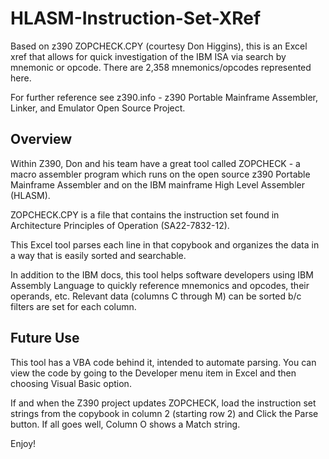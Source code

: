 # HLASM-Instruction-Set-XRef
Based on z390 ZOPCHECK.CPY (courtesy Don Higgins), this is an Excel xref that allows for quick investigation of the IBM ISA via search by mnemonic or opcode.  There are 2,358 mnemonics/opcodes represented here.

For further reference see z390.info - z390 Portable Mainframe Assembler, Linker, and Emulator Open Source Project.

Overview
----------
Within Z390, Don and his team have a great tool called ZOPCHECK - a macro assembler program which runs on the open source z390 Portable Mainframe Assembler and on the IBM mainframe High Level Assembler (HLASM).

ZOPCHECK.CPY is a file that contains the instruction set found in Architecture Principles of Operation (SA22-7832-12).

This Excel tool parses each line in that copybook and organizes the data in a way that is easily sorted and searchable.

In addition to the IBM docs, this tool helps software developers using IBM Assembly Language to quickly reference mnemonics and opcodes, their operands, etc. Relevant data (columns C through M) can be sorted b/c filters are set for each column.

Future Use
----------
This tool has a VBA code behind it, intended to automate parsing. You can view the code by going to the Developer menu item in Excel and then choosing Visual Basic option. 

If and when the Z390 project updates ZOPCHECK, load the instruction set strings from the copybook in column 2 (starting row 2) and Click the Parse button. If all goes well, Column O shows a Match string.

Enjoy!
